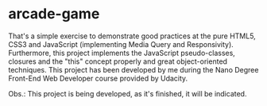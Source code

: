 arcade-game
===============================

That's a simple exercise to demonstrate good practices at the pure HTML5, CSS3 and JavaScript (implementing Media Query and Responsivity). Furthermore, this project implements the JavaScript pseudo-classes, closures and the "this" concept properly and great object-oriented techniques. This project has been developed by me during the Nano Degree Front-End Web Developer course provided by Udacity.

Obs.: This project is being developed, as it's finished, it will be indicated.
